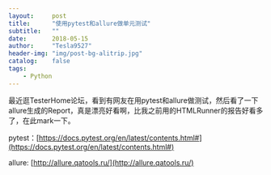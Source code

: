 ```yaml
---
layout:     post
title:      "使用pytest和allure做单元测试"
subtitle:   ""
date:       2018-05-15
author:     "Tesla9527"
header-img: "img/post-bg-alitrip.jpg"
catalog:    false
tags:
    - Python
---
```

最近逛TesterHome论坛，看到有网友在用pytest和allure做测试，然后看了一下allure生成的Report，真是漂亮好看啊，比我之前用的HTMLRunner的报告好看多了，在此mark一下。

pytest：[https://docs.pytest.org/en/latest/contents.html#](https://docs.pytest.org/en/latest/contents.html#)

allure: [http://allure.qatools.ru/](http://allure.qatools.ru/)
